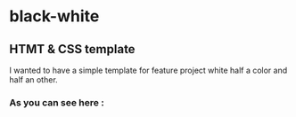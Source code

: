 # black-white
## HTMT &amp; CSS template

I wanted to have a simple template for feature project white half a color and half an other. 

### As you can see here : 
[logo]: https://github.com/jaimai/black-white/blob/master/visu.PNG
